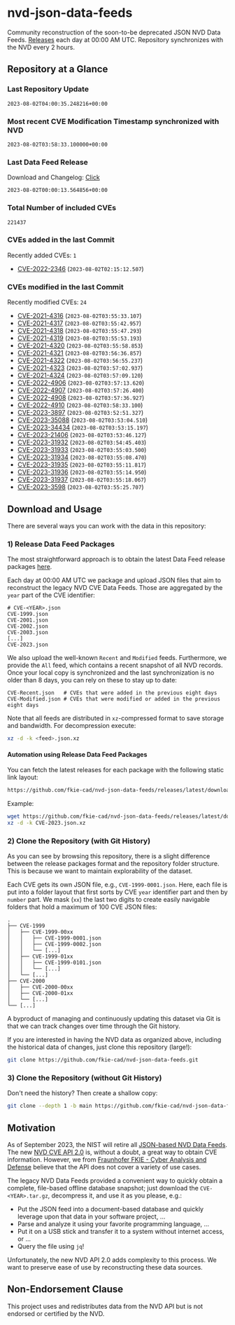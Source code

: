 # nvd-json-data-feeds

Community reconstruction of the soon-to-be deprecated JSON NVD Data Feeds. 
[Releases](https://github.com/fkie-cad/nvd-json-data-feeds/releases/latest) each day at 00:00 AM UTC.
Repository synchronizes with the NVD every 2 hours.

## Repository at a Glance

### Last Repository Update

```plain
2023-08-02T04:00:35.248216+00:00
```

### Most recent CVE Modification Timestamp synchronized with NVD

```plain
2023-08-02T03:58:33.100000+00:00
```

### Last Data Feed Release

Download and Changelog: [Click](https://github.com/fkie-cad/nvd-json-data-feeds/releases/latest)

```plain
2023-08-02T00:00:13.564856+00:00
```

### Total Number of included CVEs

```plain
221437
```

### CVEs added in the last Commit

Recently added CVEs: `1`

* [CVE-2022-2346](CVE-2022/CVE-2022-23xx/CVE-2022-2346.json) (`2023-08-02T02:15:12.507`)


### CVEs modified in the last Commit

Recently modified CVEs: `24`

* [CVE-2021-4316](CVE-2021/CVE-2021-43xx/CVE-2021-4316.json) (`2023-08-02T03:55:33.107`)
* [CVE-2021-4317](CVE-2021/CVE-2021-43xx/CVE-2021-4317.json) (`2023-08-02T03:55:42.957`)
* [CVE-2021-4318](CVE-2021/CVE-2021-43xx/CVE-2021-4318.json) (`2023-08-02T03:55:47.293`)
* [CVE-2021-4319](CVE-2021/CVE-2021-43xx/CVE-2021-4319.json) (`2023-08-02T03:55:53.193`)
* [CVE-2021-4320](CVE-2021/CVE-2021-43xx/CVE-2021-4320.json) (`2023-08-02T03:55:58.853`)
* [CVE-2021-4321](CVE-2021/CVE-2021-43xx/CVE-2021-4321.json) (`2023-08-02T03:56:36.857`)
* [CVE-2021-4322](CVE-2021/CVE-2021-43xx/CVE-2021-4322.json) (`2023-08-02T03:56:55.237`)
* [CVE-2021-4323](CVE-2021/CVE-2021-43xx/CVE-2021-4323.json) (`2023-08-02T03:57:02.937`)
* [CVE-2021-4324](CVE-2021/CVE-2021-43xx/CVE-2021-4324.json) (`2023-08-02T03:57:09.120`)
* [CVE-2022-4906](CVE-2022/CVE-2022-49xx/CVE-2022-4906.json) (`2023-08-02T03:57:13.620`)
* [CVE-2022-4907](CVE-2022/CVE-2022-49xx/CVE-2022-4907.json) (`2023-08-02T03:57:26.400`)
* [CVE-2022-4908](CVE-2022/CVE-2022-49xx/CVE-2022-4908.json) (`2023-08-02T03:57:36.927`)
* [CVE-2022-4910](CVE-2022/CVE-2022-49xx/CVE-2022-4910.json) (`2023-08-02T03:58:33.100`)
* [CVE-2023-3897](CVE-2023/CVE-2023-38xx/CVE-2023-3897.json) (`2023-08-02T03:52:51.327`)
* [CVE-2023-35088](CVE-2023/CVE-2023-350xx/CVE-2023-35088.json) (`2023-08-02T03:53:04.510`)
* [CVE-2023-34434](CVE-2023/CVE-2023-344xx/CVE-2023-34434.json) (`2023-08-02T03:53:15.197`)
* [CVE-2023-21406](CVE-2023/CVE-2023-214xx/CVE-2023-21406.json) (`2023-08-02T03:53:46.127`)
* [CVE-2023-31932](CVE-2023/CVE-2023-319xx/CVE-2023-31932.json) (`2023-08-02T03:54:45.403`)
* [CVE-2023-31933](CVE-2023/CVE-2023-319xx/CVE-2023-31933.json) (`2023-08-02T03:55:03.500`)
* [CVE-2023-31934](CVE-2023/CVE-2023-319xx/CVE-2023-31934.json) (`2023-08-02T03:55:08.470`)
* [CVE-2023-31935](CVE-2023/CVE-2023-319xx/CVE-2023-31935.json) (`2023-08-02T03:55:11.817`)
* [CVE-2023-31936](CVE-2023/CVE-2023-319xx/CVE-2023-31936.json) (`2023-08-02T03:55:14.950`)
* [CVE-2023-31937](CVE-2023/CVE-2023-319xx/CVE-2023-31937.json) (`2023-08-02T03:55:18.067`)
* [CVE-2023-3598](CVE-2023/CVE-2023-35xx/CVE-2023-3598.json) (`2023-08-02T03:55:25.707`)


## Download and Usage

There are several ways you can work with the data in this repository:

### 1) Release Data Feed Packages

The most straightforward approach is to obtain the latest Data Feed release packages [here](https://github.com/fkie-cad/nvd-json-data-feeds/releases/latest).

Each day at 00:00 AM UTC we package and upload JSON files that aim to reconstruct the legacy NVD CVE Data Feeds.
Those are aggregated by the `year` part of the CVE identifier:

```
# CVE-<YEAR>.json
CVE-1999.json
CVE-2001.json
CVE-2002.json
CVE-2003.json
[...]
CVE-2023.json
```

We also upload the well-known `Recent` and `Modified` feeds.
Furthermore, we provide the `All` feed, which contains a recent snapshot of all NVD records.
Once your local copy is synchronized and the last synchronization is no older than 8 days, you can rely on these to stay up to date:

```plain
CVE-Recent.json   # CVEs that were added in the previous eight days
CVE-Modified.json # CVEs that were modified or added in the previous eight days
```

Note that all feeds are distributed in `xz`-compressed format to save storage and bandwidth.
For decompression execute:

```sh
xz -d -k <feed>.json.xz
```


#### Automation using Release Data Feed Packages

You can fetch the latest releases for each package with the following static link layout:

```sh
https://github.com/fkie-cad/nvd-json-data-feeds/releases/latest/download/CVE-<YEAR>.json.xz
```

Example:

```sh
wget https://github.com/fkie-cad/nvd-json-data-feeds/releases/latest/download/CVE-2023.json.xz
xz -d -k CVE-2023.json.xz
```

### 2) Clone the Repository (with Git History)

As you can see by browsing this repository, there is a slight difference between the release packages format and the repository folder structure.
This is because we want to maintain explorability of the dataset.

Each CVE gets its own JSON file, e.g., `CVE-1999-0001.json`.
Here, each file is put into a folder layout that first sorts by CVE `year` identifier part and then by `number` part.
We mask (`xx`) the last two digits to create easily navigable folders that hold a maximum of 100 CVE JSON files:

```plain
.
├── CVE-1999
│   ├── CVE-1999-00xx
│   │   ├── CVE-1999-0001.json
│   │   ├── CVE-1999-0002.json
│   │   └── [...]
│   ├── CVE-1999-01xx
│   │   ├── CVE-1999-0101.json
│   │   └── [...]
│   └── [...]
├── CVE-2000
│   ├── CVE-2000-00xx
│   ├── CVE-2000-01xx
│   └── [...]
└── [...]
```

A byproduct of managing and continuously updating this dataset via Git is that we can track changes over time through the Git history.

If you are interested in having the NVD data as organized above, including the historical data of changes, just clone this repository (large!):

```sh
git clone https://github.com/fkie-cad/nvd-json-data-feeds.git
```

### 3) Clone the Repository (without Git History)

Don't need the history? Then create a shallow copy:

```sh
git clone --depth 1 -b main https://github.com/fkie-cad/nvd-json-data-feeds.git
```

## Motivation

As of September 2023, the NIST will retire all [JSON-based NVD Data Feeds](https://nvd.nist.gov/vuln/data-feeds#divRetirementBanner-1).
The new [NVD CVE API 2.0](https://nvd.nist.gov/developers/vulnerabilities) is, without a doubt, a great way to obtain CVE information.
However, we from [Fraunhofer FKIE - Cyber Analysis and Defense](https://www.fkie.fraunhofer.de/en/departments/cad.html) believe that the API does not cover a variety of use cases.

The legacy NVD Data Feeds provided a convenient way to quickly obtain a complete, file-based offline database snapshot; just download the `CVE-<YEAR>.tar.gz`, decompress it, and use it as you please, e.g.:

* Put the JSON feed into a document-based database and quickly leverage upon that data in your software project, ...
* Parse and analyze it using your favorite programming language, ...
* Put it on a USB stick and transfer it to a system without internet access, or ...
* Query the file using `jq`!

Unfortunately, the new NVD API 2.0 adds complexity to this process.
We want to preserve ease of use by reconstructing these data sources.

## Non-Endorsement Clause

This project uses and redistributes data from the NVD API but is not endorsed or certified by the NVD.